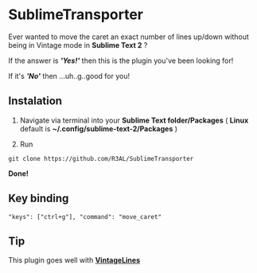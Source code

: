 SublimeTransporter
==================

Ever wanted to move the caret an exact number of lines up/down without being in Vintage mode in **Sublime Text 2** ?

If the answer is ***'Yes!'*** then this is the plugin you've been looking for!

If it's ***'No'*** then ...uh..g..good for you!

Instalation
-----------
1. Navigate via terminal into your **Sublime Text folder/Packages** ( **Linux** default is **~/.config/sublime-text-2/Packages** )

2. Run

```git clone https://github.com/R3AL/SublimeTransporter```

**Done!**

Key binding
-----------

```"keys": ["ctrl+g"], "command": "move_caret" ```

Tip
---
This plugin goes well with **[VintageLines](https://github.com/tmanderson/VintageLines)**
